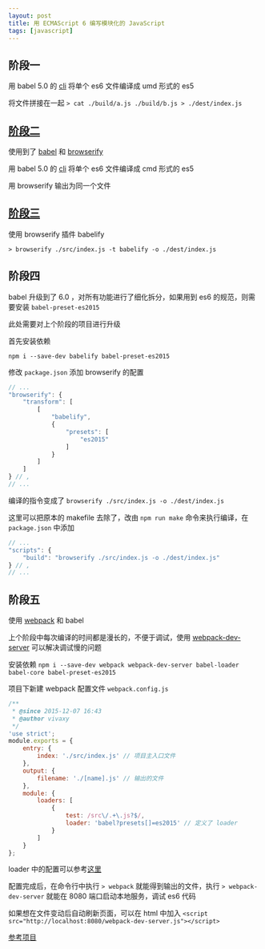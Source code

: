 ```yaml
---
layout: post
title: 用 ECMAScript 6 编写模块化的 JavaScript
tags: [javascript]
---
```


## 阶段一

用 babel 5.0 的 [cli](https://babeljs.io/en/setup/#babel_cli) 将单个 es6 文件编译成 umd 形式的 es5

将文件拼接在一起 `> cat ./build/a.js ./build/b.js > ./dest/index.js`

## [阶段二](/2015/09/03/writing-modular-javascript-with-ecmascript-6.html)

使用到了 [babel](https://www.npmjs.com/package/babel) 和 [browserify](https://www.npmjs.com/package/browserify)

用 babel 5.0 的 [cli](https://babeljs.io/en/setup/#babel_cli) 将单个 es6 文件编译成 cmd 形式的 es5

用 browserify 输出为同一个文件

## [阶段三](/2015/09/03/writing-modular-javascript-with-ecmascript-6.html)

使用 browserify 插件 babelify

`> browserify ./src/index.js -t babelify -o ./dest/index.js`

## 阶段四

babel 升级到了 6.0 ，对所有功能进行了细化拆分，如果用到 es6 的规范，则需要安装 `babel-preset-es2015`

此处需要对上个阶段的项目进行升级

首先安装依赖

`npm i --save-dev babelify babel-preset-es2015`

修改 `package.json` 添加 browserify 的配置

```js
// ...
"browserify": {
    "transform": [
        [
            "babelify",
            {
                "presets": [
                    "es2015"
                ]
            }
        ]
    ]
} // ,
// ...
```

编译的指令变成了 `browserify ./src/index.js -o ./dest/index.js`

这里可以把原本的 makefile 去除了，改由 `npm run make` 命令来执行编译，在 `package.json` 中添加

```js
// ...
"scripts": {
    "build": "browserify ./src/index.js -o ./dest/index.js"
} // ,
// ...
```

## 阶段五

使用 [webpack](https://webpack.js.org/) 和 babel

上个阶段中每次编译的时间都是漫长的，不便于调试，使用 [webpack-dev-server](https://webpack.js.org/guides/development/#using-webpack-dev-server) 可以解决调试慢的问题

安装依赖 `npm i --save-dev webpack webpack-dev-server babel-loader babel-core babel-preset-es2015`

项目下新建 webpack 配置文件 `webpack.config.js`

```js
/**
 * @since 2015-12-07 16:43
 * @author vivaxy
 */
'use strict';
module.exports = {
    entry: {
        index: './src/index.js' // 项目主入口文件
    },
    output: {
        filename: './[name].js' // 输出的文件
    },
    module: {
        loaders: [
            {
                test: /src\/.+\.js?$/,
                loader: 'babel?presets[]=es2015' // 定义了 loader
            }
        ]
    }
};
```

loader 中的配置可以参考[这里](https://webpack.js.org/configuration/module/#ruleloader)

配置完成后，在命令行中执行 `> webpack` 就能得到输出的文件，执行 `> webpack-dev-server` 就能在 8080 端口启动本地服务，调试 es6 代码

如果想在文件变动后自动刷新页面，可以在 html 中加入 `<script src="http://localhost:8080/webpack-dev-server.js"></script>`

[参考项目](https://github.com/vivaxy/samples/tree/master/libraries/hammer)
